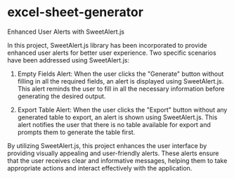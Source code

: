 # excel-sheet-generator
Enhanced User Alerts with SweetAlert.js

In this project, SweetAlert.js library has been incorporated to provide enhanced user alerts for better user experience. Two specific scenarios have been addressed using SweetAlert.js:

1. Empty Fields Alert: When the user clicks the "Generate" button without filling in all the required fields, an alert is displayed using SweetAlert.js. This alert reminds the user to fill in all the necessary information before generating the desired output.

2. Export Table Alert: When the user clicks the "Export" button without any generated table to export, an alert is shown using SweetAlert.js. This alert notifies the user that there is no table available for export and prompts them to generate the table first.

By utilizing SweetAlert.js, this project enhances the user interface by providing visually appealing and user-friendly alerts. These alerts ensure that the user receives clear and informative messages, helping them to take appropriate actions and interact effectively with the application.

